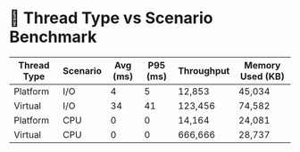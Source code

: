 # 🧵 Thread Type vs Scenario Benchmark

| Thread Type | Scenario | Avg (ms) | P95 (ms) | Throughput | Memory Used (KB) |
|-------------|----------|----------|----------|------------|------------------|
| Platform    | I/O      | 4        | 5        | 12,853     | 45,034           |
| Virtual     | I/O      | 34       | 41       | 123,456    | 74,582           |
| Platform    | CPU      | 0        | 0        | 14,164     | 24,081           |
| Virtual     | CPU      | 0        | 0        | 666,666    | 28,737           |
